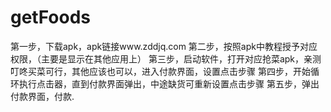 # getFoods
第一步，下载apk，apk链接www.zddjq.com
第二步，按照apk中教程授予对应权限，（主要是显示在其他应用上）
第三步，启动软件，打开对应抢菜apk，亲测叮咚买菜可行，其他应该也可以，进入付款界面，设置点击步骤
第四步，开始循环执行点击器，直到付款界面弹出，中途缺货可重新设置点击步骤
第五步，弹出付款界面，付款.
